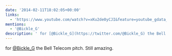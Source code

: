```yaml
---
date: '2014-02-11T18:02:05+00:00'
links:
  - 'https://www.youtube.com/watch?v=xKu2de0yCJI&feature=youtube_gdata_player'
mentions:
  - '@Bickle_G'
description: ' for [@Bickle_G](https://twitter.com/@Bickle_G) the Bell Telecom pitch. Still amazing.'
---
```

 for [@Bickle_G](https://twitter.com/@Bickle_G) the Bell Telecom pitch. Still amazing.
